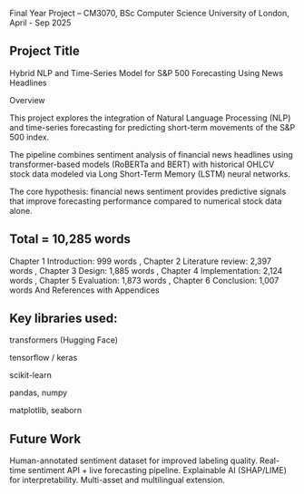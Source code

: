 Final Year Project – CM3070, BSc Computer Science
University of London, April - Sep 2025

## Project Title

Hybrid NLP and Time-Series Model for S&P 500 Forecasting Using News Headlines

Overview

This project explores the integration of Natural Language Processing (NLP) and time-series forecasting for predicting short-term movements of the S&P 500 index.

The pipeline combines sentiment analysis of financial news headlines using transformer-based models (RoBERTa and BERT) with historical OHLCV stock data modeled via Long Short-Term Memory (LSTM) neural networks.

The core hypothesis: financial news sentiment provides predictive signals that improve forecasting performance compared to numerical stock data alone.

## Total = 10,285 words
Chapter 1 Introduction: 999 words , Chapter 2 Literature review: 2,397 words , Chapter 3 Design: 1,885 words , Chapter 4 Implementation: 2,124 words , Chapter 5 Evaluation: 1,873 words , Chapter 6 Conclusion: 1,007 words
And References with Appendices


## Key libraries used:

transformers (Hugging Face)

tensorflow / keras

scikit-learn

pandas, numpy

matplotlib, seaborn


## Future Work

Human-annotated sentiment dataset for improved labeling quality.
Real-time sentiment API + live forecasting pipeline.
Explainable AI (SHAP/LIME) for interpretability.
Multi-asset and multilingual extension.
